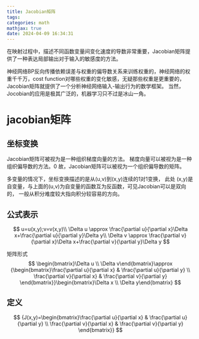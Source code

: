 ```yaml
---
title: Jacobian矩阵
tags: 
categories: math
mathjax: true
date: 2024-04-09 16:34:31
---
```



在映射过程中，描述不同函数变量间变化速度的导数非常重要，Jacobian矩阵提供了一种表达局部输出对于输入的敏感度的方法。

<!-- more -->
神经网络BP反向传播依赖误差与权重的偏导数关系来训练权重的，神经网络的权重千千万，cost function对哪些权重的变化敏感，无疑那些权重是更重要的，Jacobian矩阵就提供了一个分析神经网络输入-输出行为的数学框架。
当然，Jocobian的应用是极其广泛的，机器学习只不过是冰山一角。
# jacobian矩阵
## 坐标变换
Jacobian矩阵可被视为是一种组织梯度向量的方法。
梯度向量可以被视为是一种组织偏导数的方法。0
故，Jacobian矩阵可以被视为一个组织偏导数的矩阵。

多变量的情况下，坐标变换描述的是从(u,v)到(x,y)连续的1对1变换，
此处 (x,y)是自变量，与上面的(u,v)为自变量的函数互为反函数，可见Jacobian可以是双向的， 一般从积分难度较大指向积分较容易的方向。
## 公式表示
$$
u=u(x,y);v=v(x,y)\\
\Delta u \approx \frac{\partial u}{\partial x}\Delta x+\frac{\partial u}{\partial y}\Delta y\\
\Delta v \approx \frac{\partial v}{\partial x}\Delta x+\frac{\partial v}{\partial y}\Delta y
$$

矩阵形式
$$
\begin{bmatrix}\Delta u \\ \Delta v\end{bmatrix}\approx {\begin{bmatrix}\frac{\partial u}{\partial x} & \frac{\partial u}{\partial y} \\ \frac{\partial v}{\partial x} & \frac{\partial v}{\partial y} \end{bmatrix}}\begin{bmatrix}\Delta x \\ \Delta y\end{bmatrix}
$$
## 定义
$$
{J(x,y)=\begin{bmatrix}\frac{\partial u}{\partial x} & \frac{\partial u}{\partial y} \\ \frac{\partial v}{\partial x} & \frac{\partial v}{\partial y} \end{bmatrix}}
$$
